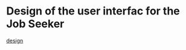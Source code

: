 # Design of the user interfac for the Job Seeker

[design](https://www.figma.com/design/xavEd5oi7andMAOTHO70tW/SkillNet-(New)?node-id=0-1&p=f&t=RLhkxb18rcTGARkZ-0)
